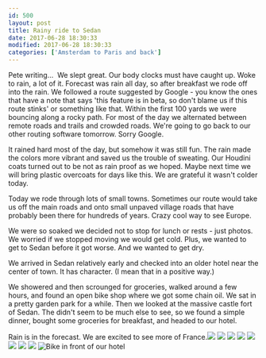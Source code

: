 ```yaml
---
id: 500
layout: post
title: Rainy ride to Sedan
date: 2017-06-28 18:30:33
modified: 2017-06-28 18:30:33
categories: ['Amsterdam to Paris and back']
---
```


Pete writing...  We slept great. Our body clocks must have caught up. Woke to rain, a lot of it. Forecast was rain all day, so after breakfast we rode off into the rain. We followed a route suggested by Google - you know the ones that have a note that says 'this feature is in beta, so don't blame us if this route stinks' or something like that. Within the first 100 yards we were bouncing along a rocky path. For most of the day we alternated between remote roads and trails and crowded roads. We're going to go back to our other routing software tomorrow. Sorry Google.

It rained hard most of the day, but somehow it was still fun. The rain made the colors more vibrant and saved us the trouble of sweating. Our Houdini coats turned out to be not as rain proof as we hoped. Maybe next time we will bring plastic overcoats for days like this. We are grateful it wasn't colder today.

Today we rode through lots of small towns. Sometimes our route would take us off the main roads and onto small unpaved village roads that have probably been there for hundreds of years. Crazy cool way to see Europe.

We were so soaked we decided not to stop for lunch or rests - just photos. We worried if we stopped moving we would get cold. Plus, we wanted to get to Sedan before it got worse. And we wanted to get dry.

We arrived in Sedan relatively early and checked into an older hotel near the center of town. It has character. (I mean that in a positive way.)

We showered and then scrounged for groceries, walked around a few hours, and found an open bike shop where we got some chain oil. We sat in a pretty garden park for a while. Then we looked at the massive castle fort of Sedan. The didn't seem to be much else to see, so we found a simple dinner, bought some groceries for breakfast, and headed to our hotel.

Rain is in the forecast. We are excited to see more of France.![](https://whitingpt.files.wordpress.com/2017/06/img_20170628_090120927_hdr.jpg)
![](https://whitingpt.files.wordpress.com/2017/06/img_20170628_103259624_hdr.jpg)
![](https://whitingpt.files.wordpress.com/2017/06/img_20170628_122326246_hdr.jpg)
![](https://whitingpt.files.wordpress.com/2017/06/img_20170628_122317477_hdr.jpg)
![](https://whitingpt.files.wordpress.com/2017/06/img_20170628_092327467_hdr.jpg)
![](https://whitingpt.files.wordpress.com/2017/06/img_20170628_122303249_hdr.jpg)
![](https://whitingpt.files.wordpress.com/2017/06/img_20170628_113252258_hdr.jpg)
![](https://whitingpt.files.wordpress.com/2017/06/img_20170628_160309896_hdr.jpg)
![](https://whitingpt.files.wordpress.com/2017/06/img_20170628_143045668_hdr.jpg "Bike in front of our hotel")
